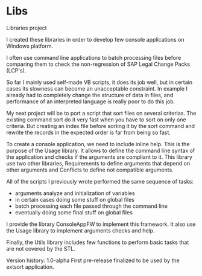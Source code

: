 # Libs
Libraries project

I created these libraries in order to develop few console applications on Windows platform.

I often use command line applications to batch processing files before comparing them to check the non-regression of SAP Legal Change Packs (LCP's).

So far I mainly used self-made VB scripts, it does its job well, but in certain cases its slowness can become an unacceptable constraint. In example I already had to completely change the structure of data in files, and performance of an interpreted language is really poor to do this job.

My next project will be to port a script that sort files on several criterias. The existing command sort do it very fast when you have to sort on only one criteria. But creating an index file before sorting it by the sort command and rewrite the records in the expected order is far from being so fast.

To create a console application, we need to include inline help. This is the purpose of the Usage library. It allows to define the command line syntax of the application and checks if the arguments are compliant to it. This library use two other libraries, Requirements to define arguments that depend on other arguments and Conflicts to define not compatible arguments.

All of the scripts I previously wrote performed the same sequence of tasks:
  - arguments analyze and initialization of variables
  - in certain cases doing some stuff on global files
  - batch processing each file passed through the command line
  - eventually doing some final stuff on global files
  
I provide the library ConsoleAppFW to implement this framework. It also use the Usage library to implement arguments checks and help.

Finally, the Utils library includes few functions to perform basic tasks that are not covered by the STL.

Version history:
1.0-alpha
  First pre-release finalized to be used by the extsort application.
